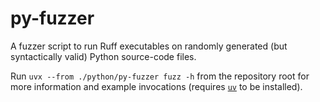 # py-fuzzer

A fuzzer script to run Ruff executables on randomly generated
(but syntactically valid) Python source-code files.

Run `uvx --from ./python/py-fuzzer fuzz -h` from the repository root
for more information and example invocations
(requires [`uv`](https://github.com/astral-sh/uv) to be installed).
